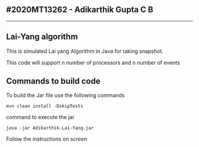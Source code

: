 #2020MT13262 - Adikarthik Gupta C B
---
---
 Lai-Yang algorithm
---
This is simulated Lai yang Algorithm in Java for taking snapshot. 

This code will support n number of processors and n number of events


 Commands to build code
---
To build the Jar file use the following commands
````
mvn clean install -DskipTests
````
command to execute the jar 
````
java -jar Adikarthik-Lai-Yang.jar
````
Follow the instructions on screen

